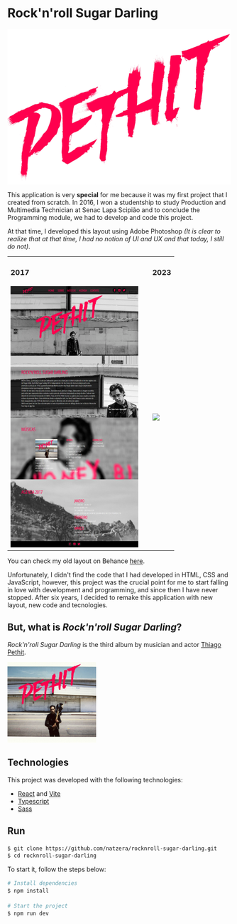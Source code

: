 # Rock'n'roll Sugar Darling
<p align="center">
  <img src="./public/../src/assets/logo-pethit.png" align="center" />
</p>

This application is very **special** for me because it was my first project that I created from scratch. In 2016, I won a studentship to study Production and Multimedia Technician at Senac Lapa Scipião and to conclude the Programming module, we had to develop and code this project.

At that time, I developed this layout using Adobe Photoshop *(It is clear to realize that at that time, I had no notion of UI and UX and that today, I still do not)*.

<table border="0">
  <tbody>
   <tr>
      <td>
        <h3>2017</h3>
      </td>
      <td>
        &nbsp;
      <td>
       <h3>2023</h3>
      </td>
    </tr>
    <tr>
      <td>
        <img src="./public/0f999978586015.5ca93be5a36ef.png" width="288" />
      </td>
      <td>
        &nbsp;
      <td>
        <img src="./public/screencapture.png" width="320" />
      </td>
    </tr>
  </tbody>
</table>



You can check my old layout on Behance [here](https://www.behance.net/gallery/78586015/SITE-THIAGO-PETHIT-2017). 

Unfortunately, I didn't find the code that I had developed in HTML, CSS and JavaScript, however, this project was the crucial point for me to start falling in love with development and programming, and since then I have never stopped. After six years, I decided to remake this application with new layout, new code and tecnologies. 


## But, what is *Rock'n'roll Sugar Darling*?
*Rock'n'roll Sugar Darling* is the third album by musician and actor [Thiago Pethit](https://pt.wikipedia.org/wiki/Thiago_Pethit).

<img src="./public/cd-thiago-pethit.jpg" width="200" />

## Technologies
This project was developed with the following technologies:
- [React](https://reactjs.org/) and [Vite](https://vitejs.dev)
- [Typescript](https://www.typescriptlang.org/)
- [Sass](https://sass-lang.com)

## Run

```bash
$ git clone https://github.com/natzera/rocknroll-sugar-darling.git
$ cd rocknroll-sugar-darling
```

To start it, follow the steps below:
```bash
# Install dependencies
$ npm install

# Start the project
$ npm run dev
```
